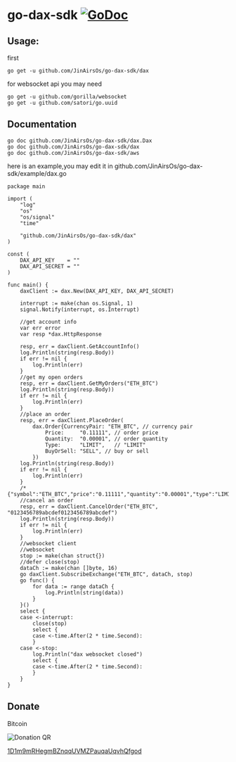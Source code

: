 go-dax-sdk [![GoDoc](https://godoc.org/JinAirsOs/go-dax-sdk?status.svg)](https://godoc.org/github.com/JinAirsOs/go-dax-sdk)
==========

## Usage:
first
```
go get -u github.com/JinAirsOs/go-dax-sdk/dax
```

for websocket api you may need
```
go get -u github.com/gorilla/websocket
go get -u github.com/satori/go.uuid
```
## Documentation
```
go doc github.com/JinAirsOs/go-dax-sdk/dax.Dax
go doc github.com/JinAirsOs/go-dax-sdk/dax
go doc github.com/JinAirsOs/go-dax-sdk/aws
```
here is an example,you may edit it in github.com/JinAirsOs/go-dax-sdk/example/dax.go

```golang
package main

import (
	"log"
	"os"
	"os/signal"
	"time"

	"github.com/JinAirsOs/go-dax-sdk/dax"
)

const (
	DAX_API_KEY    = ""
	DAX_API_SECRET = ""
)

func main() {
	daxClient := dax.New(DAX_API_KEY, DAX_API_SECRET)

	interrupt := make(chan os.Signal, 1)
	signal.Notify(interrupt, os.Interrupt)

	//get account info
	var err error
	var resp *dax.HttpResponse

	resp, err = daxClient.GetAccountInfo()
	log.Println(string(resp.Body))
	if err != nil {
		log.Println(err)
	}
	//get my open orders
	resp, err = daxClient.GetMyOrders("ETH_BTC")
	log.Println(string(resp.Body))
	if err != nil {
		log.Println(err)
	}
	//place an order
	resp, err = daxClient.PlaceOrder(
		dax.Order{CurrencyPair: "ETH_BTC", // currency pair
			Price:     "0.11111", // order price
			Quantity:  "0.00001", // order quantity
			Type:      "LIMIT",   // "LIMIT"
			BuyOrSell: "SELL", // buy or sell
		})
	log.Println(string(resp.Body))
	if err != nil {
		log.Println(err)
	}
	/*{"symbol":"ETH_BTC","price":"0.11111","quantity":"0.00001","type":"LIMIT","side":"SELL"}*/
	//cancel an order
	resp, err = daxClient.CancelOrder("ETH_BTC", "0123456789abcdef0123456789abcdef")
	log.Println(string(resp.Body))
	if err != nil {
		log.Println(err)
	}
	//websocket client
	//websocket
	stop := make(chan struct{})
	//defer close(stop)
	dataCh := make(chan []byte, 16)
	go daxClient.SubscribeExchange("ETH_BTC", dataCh, stop)
	go func() {
		for data := range dataCh {
			log.Println(string(data))
		}
	}()
	select {
	case <-interrupt:
		close(stop)
		select {
		case <-time.After(2 * time.Second):
		}
	case <-stop:
		log.Println("dax websocket closed")
		select {
		case <-time.After(2 * time.Second):
		}
	}
}
```

Donate
------
Bitcoin

![Donation QR](http://api.qrserver.com/v1/create-qr-code/?size=200x200&data=bitcoin:1D1m9mRHegmBZnqqUVMZPauqaUqvhQfgod%3Flabel%3DStalker)

[1D1m9mRHegmBZnqqUVMZPauqaUqvhQfgod](http://tinyurl.com/ybeg28qq)
